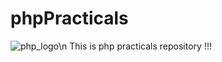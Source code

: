 # phpPracticals
![php_logo](https://user-images.githubusercontent.com/90252942/214904039-6bffebfa-daa2-4eba-8448-b55159e5e86a.png)\n
This is php practicals repository !!!

